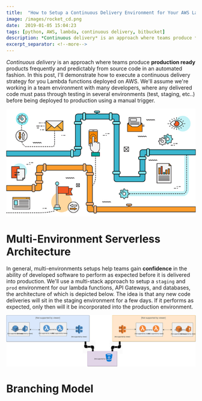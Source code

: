 ```yaml
--- 
title:  "How to Setup a Continuous Delivery Environment for Your AWS Lambda Functions on Bitbucket"
image: /images/rocket_cd.png
date:  2019-01-05 15:04:23
tags: [python, AWS, lambda, continuous delivery, bitbucket]
description: *Continuous delivery* is an approach where teams produce **production ready** products frequently and predictably from source code in an automated fashion. In this tutorial, I'll demonstrate how to execute a continuous delivery strategy for you Lambda functions deployed on AWS. We'll assume we're working in a team environment with many developers, where any delivered code must pass through testing in several environments (test, staging, etc..) before being deployed to production using a manual trigger.
excerpt_separator: <!--more-->
---
```


*Continuous delivery* is an approach where teams produce **production ready** products frequently and predictably from source code
in an automated fashion. In this post, I'll demonstrate how to execute a continuous delivery strategy for you Lambda 
functions deployed on AWS. We'll assume we're working in a team environment with many developers, where any delivered code must 
pass through testing in several environments (test, staging, etc..) before being deployed to production using a manual trigger.

<!--more-->

![cd_img](/images/Continuous-Delivery-and-Deployment.jpg)

# Multi-Environment Serverless Architecture
In general, multi-environments setups help teams gain **confidence** in the ability of developed software to perform as expected before it is delivered into production. We'll use a multi-stack approach to setup a `staging` and `prod` environment for our lambda functions, API Gateways, and databases, the architecture of which is depicted below. The idea is that any new code deliveries will sit in the staging environment for a few days. If it performs as expected, only then will it be incorporated into the production environment.

![staging_prod_architecture](/images/staging_prod.svg)

# Branching Model


